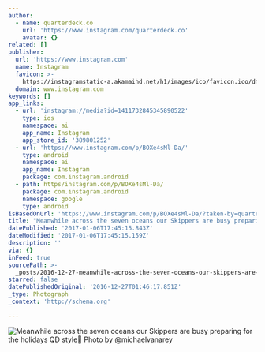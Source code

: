 ```yaml
---
author:
  - name: quarterdeck.co
    url: 'https://www.instagram.com/quarterdeck.co'
    avatar: {}
related: []
publisher:
  url: 'https://www.instagram.com'
  name: Instagram
  favicon: >-
    https://instagramstatic-a.akamaihd.net/h1/images/ico/favicon.ico/dfa85bb1fd63.ico
  domain: www.instagram.com
keywords: []
app_links:
  - url: 'instagram://media?id=1411732845345890522'
    type: ios
    namespace: ai
    app_name: Instagram
    app_store_id: '389801252'
  - url: 'https://www.instagram.com/p/BOXe4sMl-Da/'
    type: android
    namespace: ai
    app_name: Instagram
    package: com.instagram.android
  - path: https/instagram.com/p/BOXe4sMl-Da/
    package: com.instagram.android
    namespace: google
    type: android
isBasedOnUrl: 'https://www.instagram.com/p/BOXe4sMl-Da/?taken-by=quarterdeck.co&hl=en'
title: "Meanwhile across the seven oceans our Skippers are busy preparing for the holidays QD style\uD83C\uDF84 Photo by @michaelvanarey"
datePublished: '2017-01-06T17:45:15.843Z'
dateModified: '2017-01-06T17:45:15.159Z'
description: ''
via: {}
inFeed: true
sourcePath: >-
  _posts/2016-12-27-meanwhile-across-the-seven-oceans-our-skippers-are-busy-prep.md
starred: false
datePublishedOriginal: '2016-12-27T01:46:17.851Z'
_type: Photograph
_context: 'http://schema.org'

---
```

![Meanwhile across the seven oceans our Skippers are busy preparing for the holidays QD style Photo by @michaelvanarey](https://scontent.cdninstagram.com/t51.2885-15/s640x640/sh0.08/e35/15625255_1287769294594727_4545158439596195840_n.jpg?ig_cache_key=MTQxMTczMjg0NTM0NTg5MDUyMg%3D%3D.2)